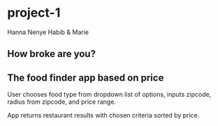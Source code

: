 # project-1
Hanna Nenye Habib &amp; Marie

## How broke are you?
## The food finder app based on price

User chooses food type from dropdown list of options, inputs zipcode, radius from zipcode, and price range.

App returns restaurant results with chosen criteria sorted by price.


